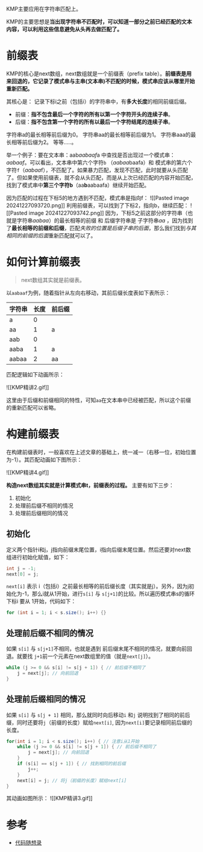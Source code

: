 KMP主要应用在字符串匹配上。

KMP的主要思想是**当出现字符串不匹配时，可以知道一部分之前已经匹配的文本内容，可以利用这些信息避免从头再去做匹配了。**

# 前缀表

KMP的核心是next数组，next数组就是一个前缀表（prefix table）。**前缀表是用来回退的，它记录了模式串与主串(文本串)不匹配的时候，模式串应该从哪里开始重新匹配。**


其核心是：
记录下标i之前（包括i）的字符串中，有**多大长度**的相同前缀后缀。
- 前缀：**指不包含最后一个字符的所有以第一个字符开头的连续子串**。
- 后缀：**指不包含第一个字符的所有以最后一个字符结尾的连续子串**。

字符串a的最长相等前后缀为0。 字符串aa的最长相等前后缀为1。 字符串aaa的最长相等前后缀为2。 等等.....。



举一个例子：要在文本串：aab*aabaaf*a 中查找是否出现过一个模式串：*aabaaf*。可以看出，文本串中第六个字符`b` （*aabaa*baafa）和 模式串的第六个字符`f`（*aabaa*f），不匹配了。如果暴力匹配，发现不匹配，此时就要从头匹配了。但如果使用前缀表，就不会从头匹配，而是从上次已经匹配的内容开始匹配，找到了模式串中**第三个字符b**（aa**b**aabaafa）继续开始匹配。

因为匹配的过程在下标5的地方遇到不匹配，模式串是指向f：
![[Pasted image 20241227093720.png]]
利用前缀表，可以找到了下标2，指向b，继续匹配：
![[Pasted image 20241227093742.png]]
因为，下标5之前这部分的字符串（也就是字符串*aabaa*）的最长相等的前缀 和 后缀字符串是 子字符串*aa* ，因为找到了**最长相等的前缀和后缀**，匹配*失败的位置是后缀子串的后面*，那么我们找到*与其相同的前缀的后面*重新匹配就可以了。

# 如何计算前缀表

> next数组其实就是前缀表。

以`aabaaf`为例，随着指针从左向右移动，其前后缀长度表如下表所示：

| 字符串   | 长度  | 前后缀 |
| ----- | --- | --- |
| a     | 0   |     |
| aa    | 1   | a   |
| aab   | 0   |     |
| aaba  | 1   | a   |
| aabaa | 2   | aa  |
匹配逻辑如下动画所示：

![[KMP精讲2.gif]]

这里由于后缀和前缀相同的特性，可知`aa`在文本串中已经被匹配，所以这个前缀的重新匹配可以省略。

# 构建前缀表

在构建前缀表时，一般喜欢在上述文章的基础上，统一减一（右移一位，初始位置为-1）。其匹配动画如下图所示：

![[KMP精讲4.gif]]

**构造next数组其实就是计算模式串t，前缀表的过程。** 主要有如下三步：

1. 初始化
2. 处理前后缀不相同的情况
3. 处理前后缀相同的情况

## 初始化

定义两个指针i和j，j指向前缀末尾位置，i指向后缀末尾位置。然后还要对next数组进行初始化赋值，如下：

```java
int j = -1;
next[0] = j;
```

`next[i]` 表示 i（包括i）之前最长相等的前后缀长度（其实就是j）。另外，因为j初始化为-1，那么i就从1开始，进行`s[i]` 与 `s[j+1]`的比较。所以遍历模式串s的循环下标i 要从 1开始，代码如下：
```java
for (int i = 1; i < s.size(); i++) {}
```

## 处理前后缀不相同的情况

如果 `s[i]` 与 `s[j+1]`不相同，也就是遇到 前后缀末尾不相同的情况，就要向前回退。就要找 `j+1`前一个元素在next数组里的值（就是`next[j]`）。


```java
while (j >= 0 && s[i] != s[j + 1]) { // 前后缀不相同了
    j = next[j]; // 向前回退
}
```
## 处理前后缀相同的情况

如果 `s[i]` 与 `s[j + 1]` 相同，那么就同时向后移动`i` 和`j` 说明找到了相同的前后缀，同时还要将`j`（前缀的长度）赋给`next[i]`, 因为`next[i]`要记录相同前后缀的长度。


```java
for(int i = 1; i < s.size(); i++) { // 注意i从1开始
    while (j >= 0 && s[i] != s[j + 1]) { // 前后缀不相同了
        j = next[j]; // 向前回退
    }
    if (s[i] == s[j + 1]) { // 找到相同的前后缀
        j++;
    }
    next[i] = j; // 将j（前缀的长度）赋给next[i]
}
```

其动画如图所示：
![[KMP精讲3.gif]]

# 参考

- [代码随想录](https://programmercarl.com/0028.%E5%AE%9E%E7%8E%B0strStr.html)